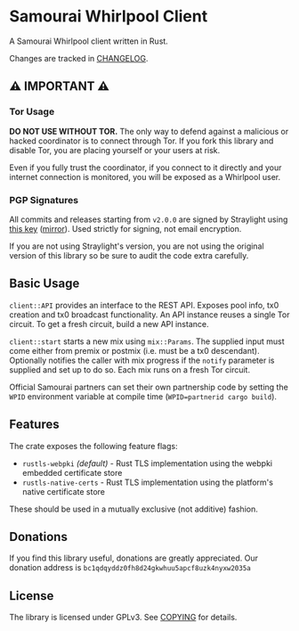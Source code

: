 # Samourai Whirlpool Client

A Samourai Whirlpool client written in Rust.

Changes are tracked in [CHANGELOG](CHANGELOG.md).

## ⚠️  IMPORTANT ⚠️

### Tor Usage

**DO NOT USE WITHOUT TOR.** The only way to defend against a malicious or hacked coordinator is to
connect through Tor. If you fork this library and disable Tor, you are placing yourself or your
users at risk.

Even if you fully trust the coordinator, if you connect to it directly and your internet connection
is monitored, you will be exposed as a Whirlpool user.

### PGP Signatures

All commits and releases starting from `v2.0.0` are signed by Straylight using
[this key](signing_key.gpg.asc) ([mirror](https://github.com/straylight-orbit.gpg)). Used strictly
for signing, not email encryption.

If you are not using Straylight's version, you are not using the original version of this library so
be sure to audit the code extra carefully.

## Basic Usage

`client::API` provides an interface to the REST API. Exposes pool info, tx0 creation and tx0
broadcast functionality. An API instance reuses a single Tor circuit. To get a fresh circuit,
build a new API instance.

`client::start` starts a new mix using `mix::Params`. The supplied input must come either from
premix or postmix (i.e. must be a tx0 descendant). Optionally notifies the caller with mix progress
if the `notify` parameter is supplied and set up to do so. Each mix runs on a fresh Tor circuit.

Official Samourai partners can set their own partnership code by setting the `WPID` environment
variable at compile time (`WPID=partnerid cargo build`).

## Features

The crate exposes the following feature flags:

* `rustls-webpki` *(default)* - Rust TLS implementation using the webpki embedded certificate store
* `rustls-native-certs` - Rust TLS implementation using the platform's native certificate store

These should be used in a mutually exclusive (not additive) fashion.

## Donations

If you find this library useful, donations are greatly appreciated. Our donation address is
`bc1qdqyddz0fh8d24gkwhuu5apcf8uzk4nyxw2035a`

## License

The library is licensed under GPLv3. See [COPYING](COPYING) for details.

